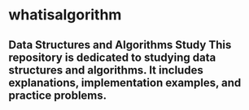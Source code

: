 # whatisalgorithm
## Data Structures and Algorithms Study  This repository is dedicated to studying data structures and algorithms. It includes explanations, implementation examples, and practice problems. 
